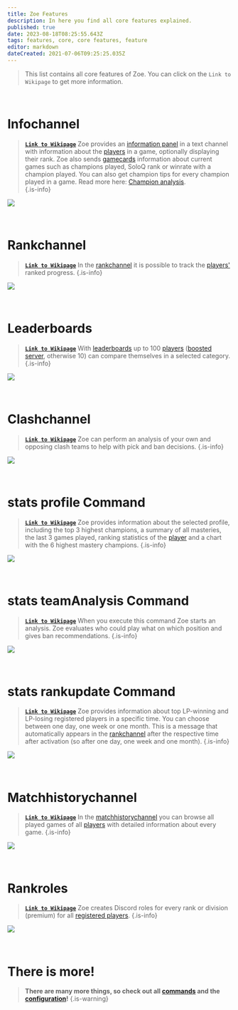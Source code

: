 ```yaml
---
title: Zoe Features
description: In here you find all core features explained.
published: true
date: 2023-08-18T08:25:55.643Z
tags: features, core, core features, feature
editor: markdown
dateCreated: 2021-07-06T09:25:25.035Z
---
```



> This list contains all core features of Zoe. You can click on the `Link to Wikipage`  to get more information.

<br> 

# Infochannel

>  [**`Link to Wikipage`**](https://wiki.zoe-discord-bot.ch/en/features/infoChannel/)
> Zoe provides an [information panel](/en/features/infoChannel) in a text channel with information about the [players](/en/terms/player) in a game, optionally displaying their rank. Zoe also sends [gamecards](/en/features/gamecards) information about current games such as champions played, SoloQ rank or winrate with a champion played. You can also get champion tips for every champion played in a game. Read more here: [Champion analysis](/en/features/champion-analysis).  
>{.is-info}
  
![](/new_infopanel.png)

<br> 
  
# Rankchannel

> [**`Link to Wikipage`**](https://wiki.zoe-discord-bot.ch/en/features/rankChannel/)
>In the [rankchannel](/en/features/rankChannel) it is possible to track the [players'](/en/terms/player) ranked progress. 
>{.is-info}

![](/new_rankchannel_message.png)

<br>
    
# Leaderboards
> [**`Link to Wikipage`**](https://wiki.zoe-discord-bot.ch/en/features/leaderboards/)
With [leaderboards](/en/features/leaderboards) up to 100 [players](/en/terms/player) ([boosted server](/en/http://wiki.zoe-discord-bot.ch/en/Zoe-Points-And-Boosting), otherwise 10) can compare themselves in a selected category.  
>{.is-info}

![](/new_leaderboard_mastery_points_champion.png) 

<br>
    
# Clashchannel
> [**`Link to Wikipage`**](https://wiki.zoe-discord-bot.ch/en/features/clashChannel/)
>Zoe can perform an analysis of your own and opposing clash teams to help with pick and ban decisions. 
>{.is-info}

![](/new_clashinactive.png)

<br>
   
# stats profile Command
> [**`Link to Wikipage`**](https://wiki.zoe-discord-bot.ch/en/commands/stats/profile)
>Zoe provides information about the selected profile, including the top 3 highest champions, a summary of all masteries, the last 3 games played, ranking statistics of the [player](/en/terms/player) and a chart with the 6 highest mastery champions.
>{.is-info}
 
![](/new_statsprofile.png)

<br>
    
# stats teamAnalysis Command
> [**`Link to Wikipage`**](https://wiki.zoe-discord-bot.ch/en/commands/stats/teamAnalysis)
>When you execute this command Zoe starts an analysis. Zoe evaluates who could play what on which position and gives ban recommendations.
>{.is-info}

![](/new_statsteamanalysis.png)

<br>

# stats rankupdate Command
> [**`Link to Wikipage`**](https://wiki.zoe-discord-bot.ch/en/commands/stats/rankupdate)
>Zoe provides information about top LP-winning and LP-losing registered players in a specific time. You can choose between one day, one week or one month.
This is a message that automatically appears in the [rankchannel](/en/features/rankChannel) after the respective time after activation (so after one day, one week and one month).
>{.is-info}

![](/stats_rankupdate.png)

<br>

# Matchhistorychannel
> [**`Link to Wikipage`**](https://wiki.zoe-discord-bot.ch/en/features/matchhistoryChannel)
>In the [matchhistorychannel](/en/features/matchhistoryChannel) you can browse all played games of all [players](/en/terms/player) with detailed information about every game.
>{.is-info}

![](/new_matchhistorychannel.png)

<br>
 
# Rankroles
> [**`Link to Wikipage`**](https://wiki.zoe-discord-bot.ch/en/features/rankroles)
>Zoe creates Discord roles for every rank or division (premium) for all [registered players](/en/terms/player).
>{.is-info}

![](/improved_rankroles_5.png)

<br>
  
 # There is more!
  
> **There are many more things, so check out all [commands](https://wiki.zoe-discord-bot.ch/en/commands) and the [configuration](https://wiki.zoe-discord-bot.ch/en/Zoe-Configuration/)!**
>{.is-warning}


